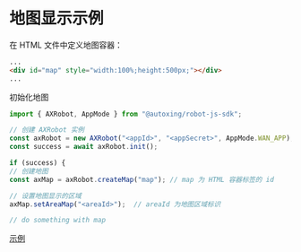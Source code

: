 # 地图显示示例

在 HTML 文件中定义地图容器：

```html
...
<div id="map" style="width:100%;height:500px;"></div>
...
```

初始化地图

```typescript
import { AXRobot, AppMode } from "@autoxing/robot-js-sdk";

// 创建 AXRobot 实例
const axRobot = new AXRobot("<appId>", "<appSecret>", AppMode.WAN_APP);
const success = await axRobot.init();

if (success) {
// 创建地图
const axMap = axRobot.createMap("map"); // map 为 HTML 容器标签的 id

// 设置地图显示的区域
axMap.setAreaMap("<areaId>");  // areaId 为地图区域标识

// do something with map
```

[示例](https://service.autoxing.com/sdk/v1.0/example/#/)